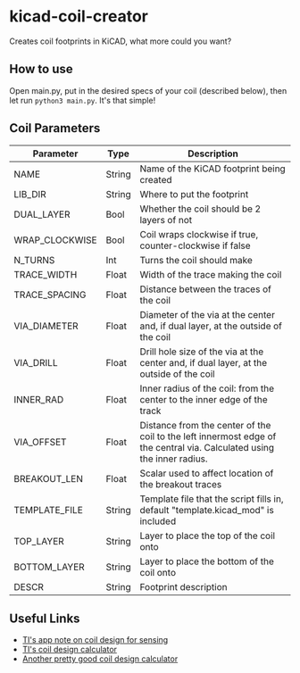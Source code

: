 # kicad-coil-creator

Creates coil footprints in KiCAD, what more could you want?

## How to use

Open main.py, put in the desired specs of your coil (described below), then let run `python3 main.py`. It's that simple!

## Coil Parameters

|Parameter|Type|Description|
|---|---|---|
|NAME|String| Name of the KiCAD footprint being created |
|LIB_DIR|String| Where to put the footprint |
|DUAL_LAYER|Bool| Whether the coil should be 2 layers of not |
|WRAP_CLOCKWISE|Bool| Coil wraps clockwise if true, counter-clockwise if false |
|N_TURNS|Int| Turns the coil should make |
|TRACE_WIDTH|Float| Width of the trace making the coil |
|TRACE_SPACING|Float| Distance between the traces of the coil |
|VIA_DIAMETER|Float| Diameter of the via at the center and, if dual layer, at the outside of the coil |
|VIA_DRILL|Float| Drill hole size of the via at the center and, if dual layer, at the outside of the coil |
|INNER_RAD|Float| Inner radius of the coil: from the center to the inner edge of the track |
|VIA_OFFSET|Float| Distance from the center of the coil to the left innermost edge of the central via. Calculated using the inner radius. |
|BREAKOUT_LEN|Float| Scalar used to affect location of the breakout traces |
|TEMPLATE_FILE|String| Template file that the script fills in, default "template.kicad_mod" is included |
|TOP_LAYER|String| Layer to place the top of the coil onto |
|BOTTOM_LAYER|String| Layer to place the bottom of the coil onto |
|DESCR|String| Footprint description |

## Useful Links

- [TI's app note on coil design for sensing](https://www.ti.com/lit/an/snoa930c/snoa930c.pdf)
- [TI's coil design calculator](https://webench.ti.com/wb5/LDC/)
- [Another pretty good coil design calculator](http://www.circuits.dk/calculator_flat_spiral_coil_inductor.htm)
